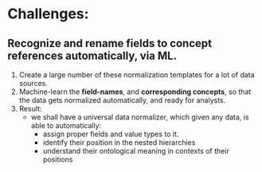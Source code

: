 # Challenges:

## Recognize and rename fields to concept references automatically, via ML.

1. Create a large number of these normalization templates for a lot of data sources.
2. Machine-learn the **field-names**, and **corresponding concepts**, so that the data gets normalized automatically, and ready for analysts.
3. Result:
    - we shall have a universal data normalizer, which given any data, is able to automatically:
        - assign proper fields and value types to it.
        - identify their position in the nested hierarchies
        - understand their ontological meaning in contexts of their positions
